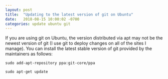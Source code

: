 ```yaml
---
layout: post
title:  "Updating to the latest version of git on Ubuntu"
date:   2018-08-15 10:00:02 -0700
categories: update ubuntu git
---
```


If you are using git on Ubuntu, the version distributed via apt may not be the newest version of git (I use git to deploy changes on all of the sites I manage). You can install the latest stable version of git provided by the maintainers as follows:

` sudo add-apt-repository ppa:git-core/ppa `

` sudo apt-get update `


